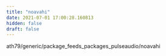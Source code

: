```yaml
---
title: "noavahi"
date: 2021-07-01 17:00:28.160813
hidden: false
draft: false
---
```


ath79/generic/package_feeds_packages_pulseaudio/noavahi

